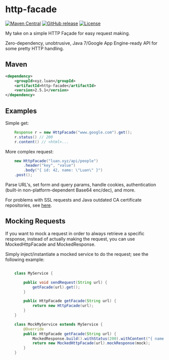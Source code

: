 # http-facade

[![Maven Central](https://maven-badges.herokuapp.com/maven-central/xyz.luan/http-facade/badge.svg)](https://maven-badges.herokuapp.com/maven-central/xyz.luan/http-facade)
[![GitHub release](https://img.shields.io/github/release/luanpotter/http-facade.svg)](https://github.com/luanpotter/http-facade/releases)
[![License](https://img.shields.io/github/license/luanpotter/http-facade.svg)](https://opensource.org/licenses/MIT)

My take on a simple HTTP Façade for easy request making.

Zero-dependency, unobtrusive, Java 7/Google App Engine-ready API for some pretty HTTP handling.

## Maven

```xml
<dependency>
    <groupId>xyz.luan</groupId>
    <artifactId>http-facade</artifactId>
    <version>2.5.1</version>
</dependency>
```

## Examples

Simple get:

```java
    Response r = new HttpFacade("www.google.com").get();
    r.status() // 200
    r.content() // <html>...
```

More complex request:

```java
    new HttpFacade("luan.xyz/api/people")
        .header("key", "value")
        .body("{ id: 42, name: \"Luan\" }")
    .post();
```

Parse URL's, set form and query params, handle cookies, authentication (built-in non-platform-dependent Base64 enc/dec), and more.

For problems with SSL requests and Java outdated CA certificate repositories, see [here](doc/SSL.md).

## Mocking Requests

If you want to mock a request in order to always retrieve a specific response, instead of actually making the request, you can use MockedHttpFacade and MockedResponse.

Simply inject/instantiate a mocked service to do the request; see the following example:

```java

    class MyService {

        public void sendRequest(String url) {
            getFacade(url).get();
        }

        public HttpFacade getFacade(String url) {
            return new HttpFacade(url);
        }
    }

    class MockMyService extends MyService {
        @Override
        public HttpFacade getFacade(String url) {
            MockedResponse.build().withStatus(200).withContent("{ name : mock }");
            return new MockedHttpFacade(url).mockResponse(mock);
        }
    }

```
